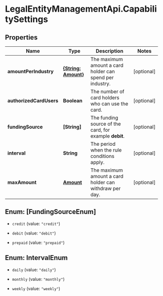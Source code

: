 # LegalEntityManagementApi.CapabilitySettings

## Properties

Name | Type | Description | Notes
------------ | ------------- | ------------- | -------------
**amountPerIndustry** | [**{String: Amount}**](Amount.md) | The maximum amount a card holder can spend per industry. | [optional] 
**authorizedCardUsers** | **Boolean** | The number of card holders who can use the card. | [optional] 
**fundingSource** | **[String]** | The funding source of the card, for example **debit**. | [optional] 
**interval** | **String** | The period when the rule conditions apply. | [optional] 
**maxAmount** | [**Amount**](Amount.md) | The maximum amount a card holder can withdraw per day. | [optional] 



## Enum: [FundingSourceEnum]


* `credit` (value: `"credit"`)

* `debit` (value: `"debit"`)

* `prepaid` (value: `"prepaid"`)





## Enum: IntervalEnum


* `daily` (value: `"daily"`)

* `monthly` (value: `"monthly"`)

* `weekly` (value: `"weekly"`)




